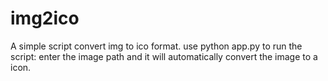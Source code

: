 # img2ico
A simple script convert img to ico format.
use python app.py to run the script: enter the image path and it will automatically convert the image to a icon.
